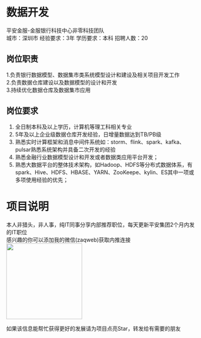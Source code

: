 # 数据开发
平安金服-金服银行科技中心非零科技团队  
城市：深圳市 经验要求：3年 学历要求：本科  招聘人数：20

## 岗位职责
1.负责银行数据模型、数据集市类系统模型设计和建设及相关项目开发工作   
2.负责数据仓库建设以及数据模型的设计和开发    
3.持续优化数据仓库及数据集市应用

## 岗位要求
1. 全日制本科及以上学历，计算机等理工科相关专业    
2. 5年及以上企业级数据仓库开发经验，日增量数据达到TB/PB级    
3. 熟悉实时计算框架和消息中间件系统如：storm、flink、spark、kafka、pulsar熟悉系统架构并具备二次开发的经验   
4. 熟悉金融行业数据模型设计和开发或者数据类应用平台开发；   
5. 熟悉大数据平台的整体技术架构，如Hadoop、HDFS等分布式数据体系，有spark、Hive、HDFS、HBASE、YARN、ZooKeepe、kylin、ES其中一项或多项使用经验的优先；

# 项目说明

本人非猎头，非人事，纯IT同事分享内部推荐职位，每天更新平安集团2个月内发的IT职位  
感兴趣的你可以添加我的微信(zaqweb)获取内推连接  
<img src="https://github.com/zaqweb/PA-IT-JOBS/blob/master/WechatICode.jpeg"  height="200" width="200">

如果该信息能帮忙获得更好的发展请为项目点亮Star，转发给有需要的朋友




